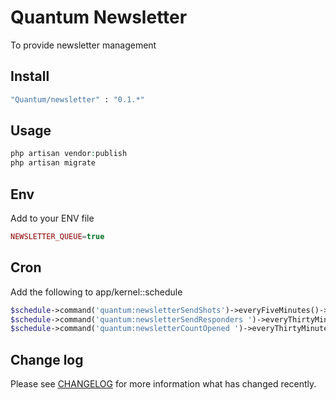 # Quantum Newsletter

To provide newsletter management

## Install

``` bash
"Quantum/newsletter" : "0.1.*"
```

## Usage

``` php
php artisan vendor:publish
php artisan migrate
```
## Env
Add to your ENV file
``` php
NEWSLETTER_QUEUE=true
```

## Cron
Add the following to app/kernel::schedule

```php
$schedule->command('quantum:newsletterSendShots')->everyFiveMinutes()->withoutOverlapping();
$schedule->command('quantum:newsletterSendResponders ')->everyThirtyMinutes()->withoutOverlapping();
$schedule->command('quantum:newsletterCountOpened ')->everyThirtyMinutes()->withoutOverlapping();
```

## Change log

Please see [CHANGELOG](CHANGELOG.md) for more information what has changed recently.

